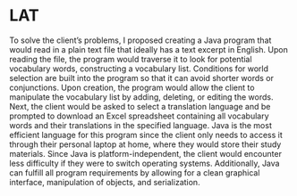# LAT

To solve the client’s problems, I proposed creating a Java program that would read in a plain text file that ideally has a text excerpt in English. Upon reading the file, the program would traverse it to look for potential vocabulary words, constructing a vocabulary list. Conditions for world selection are built into the program so that it can avoid shorter words or conjunctions. Upon creation, the program would allow the client to manipulate the vocabulary list by adding, deleting, or editing the words. Next, the client would be asked to select a translation language and be prompted to download an Excel spreadsheet containing all vocabulary words and their translations in the specified language.
 Java is the most efficient language for this program since the client only needs to access it through their personal laptop at home, where they would store their study materials. Since Java is platform-independent, the client would encounter less difficulty if they were to switch operating systems. Additionally, Java can fulfill all program requirements by allowing for a clean graphical interface, manipulation of objects, and serialization. 

